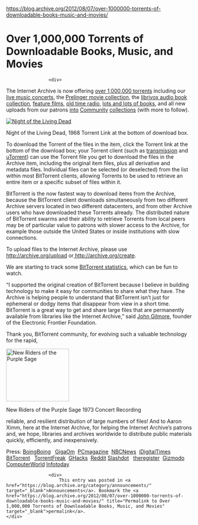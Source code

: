 <a href="https://blog.archive.org/2012/08/07/over-1000000-torrents-of-downloadable-books-music-and-movies/">https://blog.archive.org/2012/08/07/over-1000000-torrents-of-downloadable-books-music-and-movies/</a><div id="articleHeader"><h1>Over 1,000,000 Torrents of Downloadable Books, Music, and Movies</h1></div>

					

					<div>
						
<p>The Internet Archive is now offering <a href="http://archive.org/details/bittorrent" target="_blank">over 1,000,000 torrents</a> including our <a href="http://archive.org/details/etree" target="_blank">live music concerts</a>, the <a href="http://archive.org/details/prelinger" target="_blank">Prelinger movie collection</a>, the <a href="http://archive.org/details/librivoxaudio" target="_blank">librivox audio book collection</a>, <a href="http://archive.org/details/feature_films" target="_blank">feature films</a>, <a href="http://archive.org/details/oldtimeradio" target="_blank">old time radio</a>, <a href="https://archive.org/details/toronto" target="_blank">lots and lots of books</a>, and all new uploads from our patrons <a href="http://archive.org/details/opensource_audio" target="_blank">into</a> <a href="http://archive.org/details/opensource_movies" target="_blank">Community</a> <a href="http://archive.org/details/opensource" target="_blank">collections</a> (with more to follow).</p>
<div id="attachment_5183"><a href="http://archive.org/details/night_of_the_living_dead" target="_blank" class="readableLinkWithLargeImage"><div class="readableLargeImageContainer float"><img src="https://blog.archive.org/wp-content/uploads/2012/08/torrent.png"   title="Night of the Living Dead" /></div></a><p>Night of the Living Dead, 1968 Torrent Link at the bottom of download box.</p>
<p>To download the Torrent of the files in the item, click the Torrent link at the bottom of the download box; your Torrent client (such as <a href="http://www.transmissionbt.com/download/" target="_blank">transmission</a> and <a href="http://www.utorrent.com/downloads/" target="_blank">uTorrent</a>) can use the Torrent file you get to download the files in the Archive item, including the original item files, plus all derivative and metadata files. Individual files can be selected (or deselected) from the list within most BitTorrent clients, allowing Torrents to be used to retrieve an entire item or a specific subset of files within it.</p>

<p>BitTorrent is the now fastest way to download items from the Archive, because the BitTorrent client downloads simultaneously from two different Archive servers located in two different datacenters, and from other Archive users who have downloaded these Torrents already. The distributed nature of BitTorrent swarms and their ability to retrieve Torrents from local peers may be of particular value to patrons with slower access to the Archive, for example those outside the United States or inside institutions with slow connections.</p>

<p>To upload files to the Internet Archive, please use<br />
<a href="http://archive.org/upload" target="_blank">http://archive.org/upload</a> or<a href="http://archive.org/create" target="_blank"> http://archive.org/create</a>.</p>
<p>We are starting to track some <a href="http://bt1.archive.org/hotlist.php" target="_blank">BitTorrent statistics</a>, which can be fun to watch.</p>
<p>“I supported the original creation of BitTorrent because I believe in building technology to make it easy for communities to share what they have. The Archive is helping people to understand that BitTorrent isn’t just for ephemeral or dodgy items that disappear from view in a short time. BitTorrent is a great way to get and share large files that are permanently available from libraries like the Internet Archive,” said <a href="https://en.wikipedia.org/wiki/John_Gilmore_%28activist%29" target="_blank">John Gilmore</a>, founder of the Electronic Frontier Foundation.</p>
<p>Thank you, BitTorrent community, for evolving such a valuable technology for the rapid,</p>
<div id="attachment_5160"><a href="http://archive.org/details/nrps1973-03-18.fm.weiner.21538.sbeok.shnf" target="_blank" class="readableLinkWithMediumImage"><img src="https://blog.archive.org/wp-content/uploads/2012/08/NewRidersofthePurpleSage2.jpg" width="170" height="142" title="New Riders of the Purple Sage" /></a><p>New Riders of the Purple Sage 1973 Concert Recording</p></div>
<p>reliable, and resilient distribution of large numbers of files! And to Aaron Ximm, here at the Internet Archive, for helping the Internet Archive’s patrons and, we hope, libraries and archives worldwide to distribute public materials quickly, efficiently, and inexpensively.</p>
<p>Press: <a href="http://boingboing.net/2012/08/07/internet-archive-adds-100000.html" target="_blank">BoingBoing</a>   <a href="http://gigaom.com/2012/08/07/internet-archive-torrents/" target="_blank">GigaOm</a>  <a href="http://www.pcmag.com/article2/0,2817,2408227,00.asp" target="_blank">PCmagazine</a>  <a href="http://www.technolog.msnbc.msn.com/technology/technolog/internet-archive-adds-1-million-plus-torrent-files-930988" target="_blank">NBCNews</a>  <a href="http://www.idigitaltimes.com/articles/10693/20120808/bittorrent-movie-music-internet-archive.htm" target="_blank">iDigitalTimes</a>  <a href="http://blog.bittorrent.com/2012/08/07/the-internet-archive-releases-over-1000000-files-of-freely-downloadable-music-movies-and-books-via-bittorrent/" target="_blank">BitTorrent</a>   <a href="https://torrentfreak.com/internet-archive-starts-seeding-1398635-torrents-120807/" target="_blank">TorrentFreak</a>  <a href="http://www.ghacks.net/2012/08/08/the-internet-archive-adds-over-1-million-torrents-to-the-site/#comment-1463243" target="_blank">GHacks</a>  <a href="http://www.reddit.com/r/technology/comments/xudr7/the_internet_archive_archiveorg_teams_up_with/" target="_blank">Reddit</a> <a href="http://news.slashdot.org/story/12/08/08/0437253/the-internet-archive-starts-seeding-over-a-million-torrents" target="_blank">Slashdot</a>   <a href="http://www.theregister.co.uk/2012/08/08/internet_archive_bittorrent/" target="_blank">theregister</a>  <a href="http://www.gizmodo.co.uk/2012/08/the-internet-archive-has-just-become-a-torrent-tracker/" target="_blank">Gizmodo</a>  <a href="https://www.computerworld.com/s/article/9230098/Internet_Archive_unleashes_1PB_of_data_through_BitTorrent" target="_blank">ComputerWorld</a> <a href="http://newsbreaks.infotoday.com/NewsBreaks/Internet-Archive-Turns-Up-the-Speed-with-BitTorrent-84531.asp" target="_blank">Infotoday</a></p>
											


					<div>
						This entry was posted in <a href="https://blog.archive.org/category/announcements/" target="_blank">Announcements</a>. Bookmark the <a href="https://blog.archive.org/2012/08/07/over-1000000-torrents-of-downloadable-books-music-and-movies/" title="Permalink to Over 1,000,000 Torrents of Downloadable Books, Music, and Movies" target="_blank">permalink</a>.											</div>
				